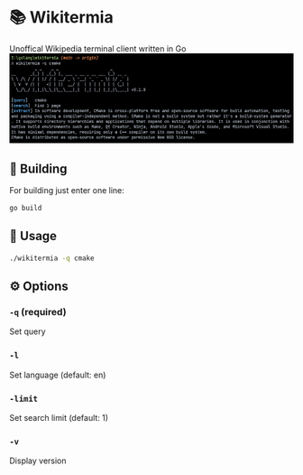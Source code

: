 # 📚 Wikitermia
Unoffical Wikipedia terminal client written in Go
![Simple usage of Wikitermia](usage_of_wikitermia.png)

## 🔨 Building
For building just enter one line:
```bash
go build
```

## 🔩 Usage
```bash
./wikitermia -q cmake
```

## ⚙️ Options
### `-q` (required)
Set query

### `-l`
Set language (default: en)

### `-limit`
Set search limit (default: 1)

### `-v`
Display version
